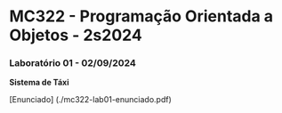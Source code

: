 # MC322 - Programação Orientada a Objetos - 2s2024

### Laboratório 01 - 02/09/2024
<b>Sistema de Táxi </b>

[Enunciado] (./mc322-lab01-enunciado.pdf)
